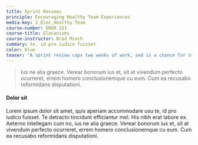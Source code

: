 ```yaml
---
title: Sprint Reviews
principle: Encouraging Healthy Team Experiences
media-key: 2_Elec_Healthy Team
course-number: ENGR 321
course-title: Elacanisms
course-instructor: Brad Minch
summary: te, id pro iudico fuisset
color: blue
teaser: "A sprint review caps two weeks of work, and is a chance for students to share a working model of their project and to get feedback on it."
---
```

>Ius ne alia graece. Verear bonorum ius et, sit at vivendum perfecto ocurreret, errem homero conclusionemque cu eum. Cum ea recusabo reformidans disputationi.

#### Dolor sit

Lorem ipsum dolor sit amet, quis aperiam accommodare usu te, id pro iudico fuisset. Te detracto tincidunt efficiantur mel. His nibh erat labore ex. Aeterno intellegam cum no, ius ne alia graece. Verear bonorum ius et, sit at vivendum perfecto ocurreret, errem homero conclusionemque cu eum. Cum ea recusabo reformidans disputationi.

